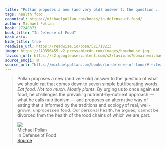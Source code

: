```yaml
---
title: "Pollan proposes a new (and very old) answer to the question ..."
tags: health food
canonical: https://michaelpollan.com/books/in-defense-of-food/
author: Michael Pollan
book: 27248373
book_title: "In Defense of Food"
book_asin: 
hide_title: true
readwise_url: https://readwise.io/open/521718213
image: https://149356455.v2.pressablecdn.com/images/homehouse.jpg
favicon_url: https://s2.googleusercontent.com/s2/favicons?domain=michaelpollan.com
source_emoji: 🌐
source_url: "https://michaelpollan.com/books/in-defense-of-food/#:~:text=Pollan%20proposes%20a,we%20are%20part."
---
```


> Pollan proposes a new (and very old) answer to the question of what we should eat that comes down to seven simple but liberating words: *Eat food. Not too much. Mostly plants.* By urging us to once again eat food, he challenges the prevailing nutrient-by-nutrient approach — what he calls nutritionism — and proposes an alternative way of eating that is informed by the traditions and ecology of real, well-grown, unprocessed food. Our personal health, he argues, cannot be divorced from the health of the food chains of which we are part.
> <div class="quoteback-footer"><div class="quoteback-avatar"><img class="mini-favicon" src="https://s2.googleusercontent.com/s2/favicons?domain=michaelpollan.com"></div><div class="quoteback-metadata"><div class="metadata-inner"><span style="display:none">FROM:</span><div aria-label="Michael Pollan" class="quoteback-author"> Michael Pollan</div><div aria-label="In Defense of Food" class="quoteback-title"> In Defense of Food</div></div></div><div class="quoteback-backlink"><a target="_blank" aria-label="go to the full text of this quotation" rel="noopener" href="https://michaelpollan.com/books/in-defense-of-food/#:~:text=Pollan%20proposes%20a,we%20are%20part." class="quoteback-arrow"> Source</a></div></div>